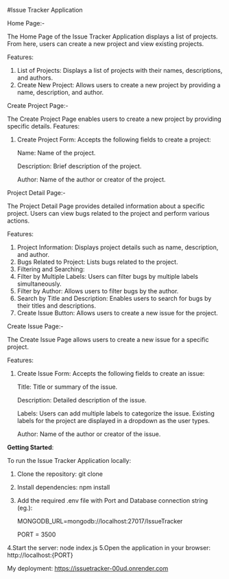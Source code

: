 #Issue Tracker Application

Home Page:- 

  The Home Page of the Issue Tracker Application displays a list of projects. From here, users can create a new project and view existing projects.

  Features:
  
  1. List of Projects: Displays a list of projects with their names, descriptions, and authors.
  2. Create New Project: Allows users to create a new project by providing a name, description, and author.

Create Project Page:-

  The Create Project Page enables users to create a new project by providing specific details.
  Features:
  1. Create Project Form: Accepts the following fields to create a project:

      Name: Name of the project.

      Description: Brief description of the project.

      Author: Name of the author or creator of the project.
  
Project Detail Page:-

  The Project Detail Page provides detailed information about a specific project. Users can view bugs related to the project and perform various actions.

  Features:
  
  1. Project Information: Displays project details such as name, description, and author.
  2. Bugs Related to Project: Lists bugs related to the project.
  3. Filtering and Searching:
  4. Filter by Multiple Labels: Users can filter bugs by multiple labels simultaneously.
  5. Filter by Author: Allows users to filter bugs by the author.
  6. Search by Title and Description: Enables users to search for bugs by their titles and descriptions.
  7. Create Issue Button: Allows users to create a new issue for the project.
  
Create Issue Page:-

  The Create Issue Page allows users to create a new issue for a specific project.

  Features:
  
  1. Create Issue Form: Accepts the following fields to create an issue:
  
      Title: Title or summary of the issue.

      Description: Detailed description of the issue.

      Labels: Users can add multiple labels to categorize the issue. Existing labels for the project are displayed in a dropdown as the user types.

      Author: Name of the author or creator of the issue.
  
**Getting Started**:

To run the Issue Tracker Application locally:

1. Clone the repository: git clone <repository-url>
2. Install dependencies: npm install
3. Add the required .env file with Port and Database connection string (eg.):

   MONGODB_URL=mongodb://localhost:27017/IssueTracker

    PORT = 3500
   
4.Start the server: node index.js
5.Open the application in your browser: http://localhost:{PORT}

My deployment:
https://issuetracker-00ud.onrender.com
